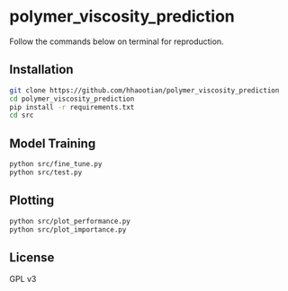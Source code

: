 # polymer_viscosity_prediction

Follow the commands below on terminal for reproduction.

## Installation

```bash
git clone https://github.com/hhaootian/polymer_viscosity_prediction
cd polymer_viscosity_prediction
pip install -r requirements.txt
cd src
```

## Model Training

```bash
python src/fine_tune.py
python src/test.py
```

## Plotting

```bash
python src/plot_performance.py
python src/plot_importance.py
```

## License

GPL v3
